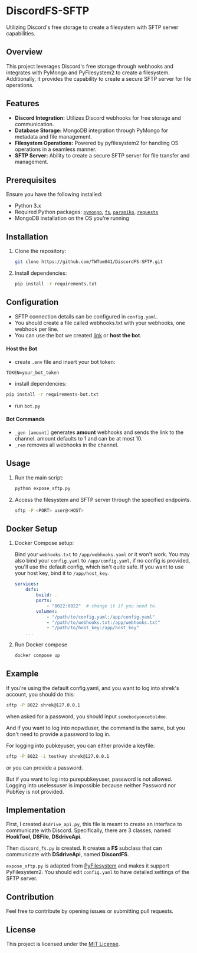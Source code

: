 DiscordFS-SFTP
============

Utilizing Discord's free storage to create a filesystem with SFTP server capabilities.

## Overview

This project leverages Discord's free storage through webhooks and integrates with PyMongo and PyFilesystem2 to create a filesystem. Additionally, it provides the capability to create a secure SFTP server for file operations.

## Features

- **Discord Integration:** Utilizes Discord webhooks for free storage and communication.
- **Database Storage:** MongoDB integration through PyMongo for metadata and file management.
- **Filesystem Operations:** Powered by pyfilesystem2 for handling OS operations in a seamless manner.
- **SFTP Server:** Ability to create a secure SFTP server for file transfer and management.

## Prerequisites

Ensure you have the following installed:

- Python 3.x
- Required Python packages: [`pymongo`](https://github.com/mongodb/mongo-python-driver), [`fs`](https://github.com/PyFilesystem/pyfilesystem2), [`paramiko`](https://github.com/paramiko/paramiko), [`requests`](https://github.com/psf/requests)
- MongoDB installation on the OS you're running

## Installation

1. Clone the repository:

    ```bash
    git clone https://github.com/TWTom041/DiscordFS-SFTP.git
    ```

2. Install dependencies:

    ```bash
    pip install -r requirements.txt
    ```

## Configuration

- SFTP connection details can be configured in `config.yaml`.
- You should create a file called webhooks.txt with your webhooks, one webhook per line.
- You can use the bot we created [link](https://discord.com/api/oauth2/authorize?client_id=1186899111643987990&permissions=536872960&scope=bot) or **host the bot**.

#### Host the Bot

- create `.env` file and insert your bot token:
```.env
TOKEN=your_bot_token
```
- install dependencies:
```bash
pip install -r requirements-bot.txt
```
- run `bot.py`

#### Bot Commands

- `_gen [amount]` generates **amount** webhooks and sends the link to the channel. amount defaults to 1 and can be at most 10.
- `_rem` removes all webhooks in the channel. 

## Usage

1. Run the main script:

    ```bash
    python expose_sftp.py
    ```

2. Access the filesystem and SFTP server through the specified endpoints.
    ```bash
    sftp -P <PORT> user@<HOST>
    ```

## Docker Setup

1. Docker Compose setup:
    
    Bind your `webhooks.txt` to `/app/webhooks.yaml` or it won't work.
    You may also bind your `config.yaml` to `/app/config.yaml`, if no config is provided, you'll use the default config, which isn't quite safe. If you want to use your host key, bind it to `/app/host_key`.
    ```yaml
    services:
        dsfs:
            build: .
            ports:
                - "8022:8022"  # change it if you need to.
            volumes:
                - "/path/to/config.yaml:/app/config.yaml"
                - "/path/to/webhooks.txt:/app/webhooks.txt"
                - "/path/to/host_key:/app/host_key"
        ...
    ```
2. Run Docker compose

    ```bash
    docker compose up
    ```


## Example

If you're using the default config.yaml, and you want to log into shrek's account, you should do this:
```bash
sftp -P 8022 shrek@127.0.0.1
```
when asked for a password, you should input `somebodyoncetoldme`.

And if you want to log into nopwduser, the command is the same, but you don't need to provide a password to log in.

For logging into pubkeyuser, you can either provide a keyfile:
```bash
sftp -P 8022 -i testkey shrek@127.0.0.1
```
or you can provide a password.

But if you want to log into purepubkeyuser, password is not allowed.
Logging into uselessuser is impossible because neither Password nor PubKey is not provided.

## Implementation
First, I created `dsdrive_api.py`, this file is meant to create an interface to communicate with Discord. Specifically, there are 3 classes, named **HookTool**, **DSFile**, **DSdriveApi**.

Then `discord_fs.py` is created. It creates a **FS** subclass that can communicate with **DSdriveApi**, named **DiscordFS**.

`expose_sftp.py` is adapted from [PyFilesystem](https://github.com/PyFilesystem/pyfilesystem/blob/master/fs/expose/sftp.py) and makes it support PyFilesystem2. You should edit `config.yaml` to have detailed settings of the SFTP server.

## Contribution
Feel free to contribute by opening issues or submitting pull requests.

## License

This project is licensed under the [MIT License](LICENSE).
